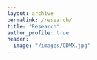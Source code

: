 ```yaml
---
layout: archive
permalink: /research/
title: "Research"
author_profile: true
header:
  image: "/images/CDMX.jpg"
---
```

